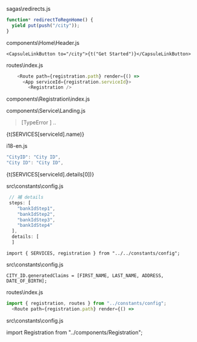 

sagas\redirects.js

```js
function* redirectToRegnHome() {
  yield put(push("/city"));
}
```

components\Home\Header.js

`<CapsuleLinkButton to="/city">{t("Get Started")}</CapsuleLinkButton>`

routes\index.js

```js
    <Route path={registration.path} render={() =>
      <App serviceId={registration.serviceId}>
        <Registration />
```

components\Registration\index.js


components\Service\Landing.js

> [TypeError ] <Card CTA={CTA}> ..

 {t(SERVICES[serviceId].name)}

i18-en.js

```js
"CityID": "City ID",
"City ID": "City ID",
```

<p>{t(SERVICES[serviceId].details[0])}</p>

src\constants\config.js

```js
 // 補 details
 steps: [
    "bankIdStep1",
    "bankIdStep2",
    "bankIdStep3",
    "bankIdStep4"
  ],
  details: [
  ]
```

`import { SERVICES, registration } from "../../constants/config";`

src\constants\config.js
```
CITY_ID.generatedClaims = [FIRST_NAME, LAST_NAME, ADDRESS, DATE_OF_BIRTH];
```


routes\index.js

```js
import { registration, routes } from "../constants/config";
  <Route path={registration.path} render={() =>
```

src\constants\config.js

import Registration from "../components/Registration";
